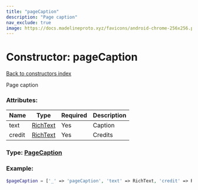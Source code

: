 ```yaml
---
title: "pageCaption"
description: "Page caption"
nav_exclude: true
image: https://docs.madelineproto.xyz/favicons/android-chrome-256x256.png
---
```

# Constructor: pageCaption  
[Back to constructors index](/API_docs/constructors/index.html)



Page caption

### Attributes:

| Name     |    Type       | Required | Description |
|----------|---------------|----------|-------------|
|text|[RichText](/API_docs/types/RichText.html) | Yes|Caption|
|credit|[RichText](/API_docs/types/RichText.html) | Yes|Credits|



### Type: [PageCaption](/API_docs/types/PageCaption.html)


### Example:

```php
$pageCaption = ['_' => 'pageCaption', 'text' => RichText, 'credit' => RichText];
```  
